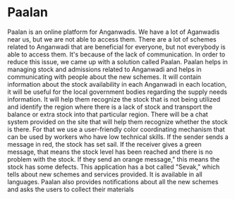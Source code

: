 # Paalan
Paalan is an online platform for Anganwadis. We have a lot of Aganwadis near 
us, but we are not able to access them. There are a lot of schemes related to 
Anganwadi that are beneficial for everyone, but not everybody is able to 
access them. It's because of the lack of communication. In order to reduce this 
issue, we came up with a solution called Paalan.
 Paalan helps in managing stock and admissions related 
to Anganwadi and helps in communicating with people about the new 
schemes. It will contain information about the stock availability in each 
Anganwadi in each location, it will be useful for the local government bodies 
regarding the supply needs information. It will help them recognize the 
stock that is not being utilized and identify the region where there is a lack of 
stock and transport the balance or extra stock into that particular region. There 
will be a chat system provided on the site that will help them recognize 
whether the stock is there. For that we use a user-friendly color coordinating 
mechanism that can be used by workers who have low technical skills. If the 
sender sends a message in red, the stock has set sail. If the receiver gives a 
green message, that means the stock level has been reached and there is no 
problem with the stock. If they send an orange message," this means the stock 
has some defects. This application has a bot called "Sevak," which tells about 
new schemes and services provided. It is available in all languages. Paalan also 
provides notifications about all the new schemes and asks the users to collect 
their materials
